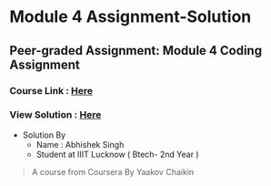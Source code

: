 # Module 4 Assignment-Solution

## Peer-graded Assignment: Module 4 Coding Assignment
### Course Link : <a href="https://github.com/jhu-ep-coursera/fullstack-course4" > Here </a>
### View Solution : <a href="https://mrhb787.github.io/Module-4-Assignment-Solution/" target="_blank" > Here </a>

- Solution By
  - Name : Abhishek Singh
  - Student at IIIT Lucknow ( Btech- 2nd Year )
<blockquote> A course from Coursera By Yaakov Chaikin</blockquote>

